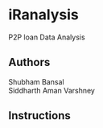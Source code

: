 # iRanalysis
P2P loan Data Analysis

## Authors
Shubham Bansal  
Siddharth Aman Varshney  

## Instructions